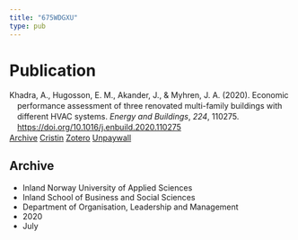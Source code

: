 ```yaml
---
title: "675WDGXU"
type: pub
---
```

<h1>Publication</h1>
<article id="csl-bib-container-675WDGXU" class="csl-bib-container">
  <div class="csl-bib-body" style="line-height: 1.35; padding-left: 1em; text-indent:-1em;">
  <div class="csl-entry">Khadra, A., Hugosson, E. M., Akander, J., &amp; Myhren, J. A. (2020). Economic performance assessment of three renovated multi-family buildings with different HVAC systems. <i>Energy and Buildings</i>, <i>224</i>, 110275. <a href="https://doi.org/10.1016/j.enbuild.2020.110275">https://doi.org/10.1016/j.enbuild.2020.110275</a></div>
</div>
  <div class="csl-bib-buttons">
    <a href="#taxonomy-article-675WDGXU" class="csl-bib-button">Archive</a>
    <a href="https://app.cristin.no/results/show.jsf?id=1820935" alt="Cristin URL" class="csl-bib-button">Cristin</a>
    <a href="http://zotero.org/groups/5402882/items/675WDGXU" alt="Zotero URL" class="csl-bib-button">Zotero</a>
    <a href="https://doi.org/10.1016/j.enbuild.2020.110275" class="csl-bib-button">Unpaywall</a>
  </div>
  <div id="csl-bib-meta-container-675WDGXU"></div>
</article>
<div id="csl-bib-meta-675WDGXU" class="csl-bib-meta">
  <article id="taxonomy-article-675WDGXU" class="taxonomy-article">
    <h1>Archive</h1>
    <ul>
      <li>Inland Norway University of Applied Sciences</li>
      <li>Inland School of Business and Social Sciences</li>
      <li>Department of Organisation, Leadership and Management</li>
      <li>2020</li>
      <li>July</li>
    </ul>
  </article>
</div>
